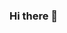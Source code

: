 ### Hi there 👋

<!--
**b155iv36/b155iv36** is a ✨ _special_ ✨ repository because its `README.md` (this file) appears on your GitHub profile.


- 🔭 I’m currently working on my Associates Degree in Computer Sciences, Web Development, and Cybersecurity.
- 🌱 I’m currently learning NextJS, PostgreSQL, and Prisma.
- 🤔 I’m looking for help with findind a junior reactjs front end dev position. 
- 💬 Talk to me about ReactJS and Typescript. 
-->
